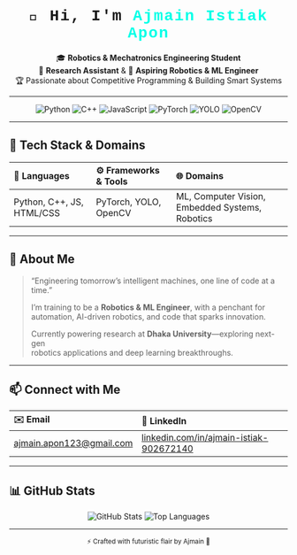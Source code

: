 <!-- 🪐🚀🛰️ Futuristic GitHub Profile README 🛰️🚀🪐 -->

<div align="center">
  <h1 style="font-family: 'Courier New', monospace; letter-spacing: 2px;">
    👋 Hi, I'm <span style="color:#00ffe7;">Ajmain Istiak Apon</span>
  </h1>
  <p>
    🎓 <strong>Robotics & Mechatronics Engineering Student</strong><br/>
    🔬 <strong>Research Assistant</strong> & 🤖 <strong>Aspiring Robotics & ML Engineer</strong><br/>
    🏆 Passionate about Competitive Programming & Building Smart Systems
  </p>
</div>

---

<div align="center">
  <img src="https://img.shields.io/badge/Python-3776AB?style=for-the-badge&logo=python&logoColor=white" alt="Python"/>
  <img src="https://img.shields.io/badge/C++-00599C?style=for-the-badge&logo=c%2B%2B&logoColor=white" alt="C++"/>
  <img src="https://img.shields.io/badge/JavaScript-F7DF1E?style=for-the-badge&logo=javascript&logoColor=black" alt="JavaScript"/>
  <img src="https://img.shields.io/badge/PyTorch-ee4c2c?style=for-the-badge&logo=pytorch&logoColor=white" alt="PyTorch"/>
  <img
  src="https://img.shields.io/badge/YOLO-black?style=for-the-badge&logoUrl=https://raw.githubusercontent.com/ultralytics/assets/main/ultralytics_logo.svg"
  alt="YOLO"/>
  <img src="https://img.shields.io/badge/OpenCV-5C3EE8?style=for-the-badge&logo=opencv&logoColor=white" alt="OpenCV"/>
</div>

---

## 🌌 Tech Stack & Domains

| 🔧 **Languages**      | ⚙️ **Frameworks & Tools**      | 🌐 **Domains**                    |
| :------------------- | :----------------------------- | :-------------------------------- |
| Python, C++, JS, HTML/CSS | PyTorch, YOLO, OpenCV        | ML, Computer Vision, Embedded Systems, Robotics |

---

## 🚀 About Me

> “Engineering tomorrow’s intelligent machines, one line of code at a time.”  
>  
> I’m training to be a **Robotics & ML Engineer**, with a penchant for  
> automation, AI-driven robotics, and code that sparks innovation.  
>  
> Currently powering research at **Dhaka University**—exploring next-gen  
> robotics applications and deep learning breakthroughs.

---

## 📫 Connect with Me

| ✉️ Email                                    | 🔗 LinkedIn                                               |
| :------------------------------------------ | :-------------------------------------------------------- |
| [ajmain.apon123@gmail.com](mailto:ajmain.apon123@gmail.com) | [linkedin.com/in/ajmain-istiak-902672140](https://www.linkedin.com/in/ajmain-istiak-902672140/) |

---

## 📊 GitHub Stats

<div align="center">
  <img src="https://github-readme-stats.vercel.app/api?username=onlyapon&show_icons=true&theme=radical&hide_border=true&count_private=true" alt="GitHub Stats"/>
  <img src="https://github-readme-stats.vercel.app/api/top-langs/?username=onlyapon&layout=compact&theme=radical&hide_border=true" alt="Top Languages"/>
</div>

---

<div align="center">
  <sub>⚡ Crafted with futuristic flair by Ajmain 🌠</sub>
</div>
